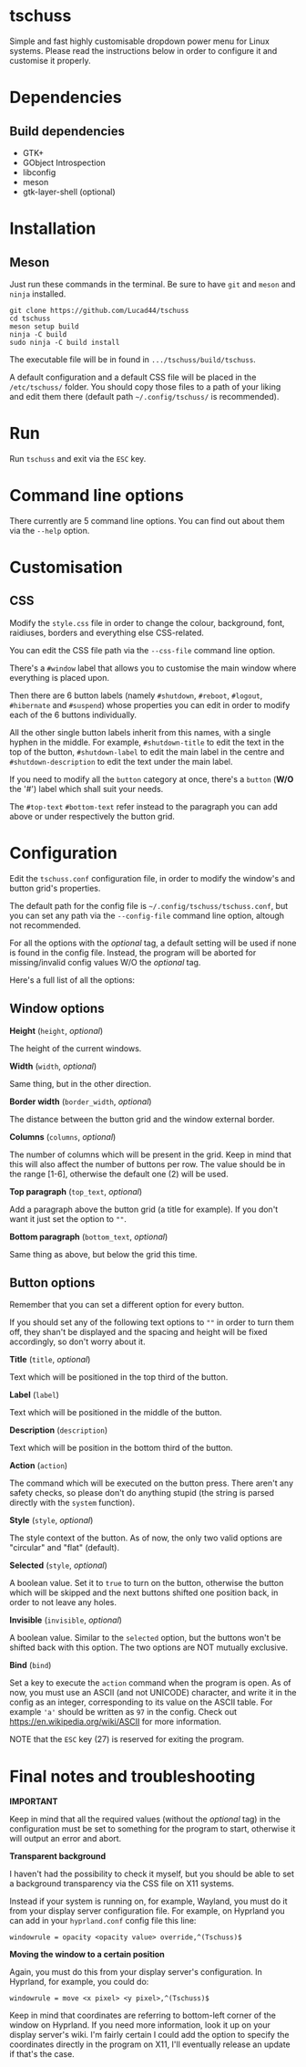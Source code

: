 # tschuss
Simple and fast highly customisable dropdown power menu for Linux systems.
Please read the instructions below in order to configure it and customise it properly.

# Dependencies

## Build dependencies

* GTK+
* GObject Introspection
* libconfig
* meson
* gtk-layer-shell (optional)

# Installation

## Meson

Just run these commands in the terminal. Be sure to have `git` and `meson` and `ninja` installed.

```
git clone https://github.com/Lucad44/tschuss
cd tschuss
meson setup build
ninja -C build
sudo ninja -C build install
```

The executable file will be in found in `.../tschuss/build/tschuss`.

A default configuration and a default CSS file will be placed in the `/etc/tschuss/` folder. You should copy those files to a path of your liking and edit them there (default path `~/.config/tschuss/` is recommended).


# Run

Run `tschuss` and exit via the `ESC` key.

# Command line options

There currently are 5 command line options. You can find out about them via the `--help` option.

# Customisation

## CSS
Modify the `style.css` file in order to change the colour, background, font, raidiuses, borders and everything else CSS-related.

You can edit the CSS file path via the `--css-file` command line option.

There's a `#window` label that allows you to customise the main window where everything is placed upon.

Then there are 6 button labels (namely `#shutdown`, `#reboot`, `#logout`, `#hibernate` and `#suspend`) 
whose properties you can edit in order to modify each of the 6 buttons individually. 

All the other single button labels inherit from this names, with a single hyphen in the middle.
For example, `#shutdown-title` to edit the text in the top of the button, `#shutdown-label` to edit the main label in the centre and `#shutdown-description` to edit the text under the main label.

If you need to modify all the `button` category at once, there's a `button` (**W/O** the '#') label which shall suit your needs.

The `#top-text` `#bottom-text` refer instead to the paragraph you can add above or under respectively the button grid.

# Configuration

Edit the `tschuss.conf` configuration file, in order to modify the window's and button grid's properties.

The default path for the config file is `~/.config/tschuss/tschuss.conf`, but you can set any path via the `--config-file` command line option, altough not recommended. 

For all the options with the *optional* tag, a default setting will be used if none is found in the config file. Instead, the program will be aborted for missing/invalid config values W/O the *optional* tag. 

Here's a full list of all the options:

## Window options

**Height** (`height`, *optional*)

The height of the current windows.

**Width** (`width`, *optional*)

Same thing, but in the other direction.

**Border width** (`border_width`, *optional*)

The distance between the button grid and the window external border.

**Columns** (`columns`, *optional*)

The number of columns which will be present in the grid. Keep in mind that this will also affect the number of buttons per row. The value should be in the range [1-6], otherwise the default one (2) will be used.

**Top paragraph** (`top_text`, *optional*)

Add a paragraph above the button grid (a title for example). If you don't want it just set the option to `""`.

**Bottom paragraph** (`bottom_text`, *optional*)

Same thing as above, but below the grid this time.

## Button options

Remember that you can set a different option for every button.

If you should set any of the following text options to `""` in order to turn them off, they shan't be displayed and the spacing and height will be fixed accordingly, so don't worry about it.

**Title** (`title`, *optional*)

Text which will be positioned in the top third of the button. 


**Label** (`label`)

Text which will be positioned in the middle of the button. 

**Description** (`description`)

Text which will be position in the bottom third of the button.

**Action** (`action`)

The command which will be executed on the button press. There aren't any safety checks, so please don't do anything stupid (the string is parsed directly with the `system` function).

**Style** (`style`, *optional*)

The style context of the button. As of now, the only two valid options are "circular" and "flat" (default). 

**Selected** (`style`, *optional*)

A boolean value. Set it to `true` to turn on the button, otherwise the button which will be skipped and the next buttons shifted one position back, in order to not leave any holes.

**Invisible** (`invisible`, *optional*)

A boolean value. Similar to the `selected` option, but the buttons won't be shifted back with this option.
The two options are NOT mutually exclusive.

**Bind** (`bind`)

Set a key to execute the `action` command when the program is open. As of now, you must use an ASCII (and not UNICODE) character, and write it in the config as an integer, corresponding to its value on the ASCII table. For example `'a'` should be written as `97` in the config.
Check out https://en.wikipedia.org/wiki/ASCII for more information.

NOTE that the `ESC` key (27) is reserved for exiting the program.


# Final notes and troubleshooting

**IMPORTANT**

Keep in mind that all the required values (without the *optional* tag) in the configuration must be set to something for the program to start, otherwise it will output an error and abort.

**Transparent background**

I haven't had the possibility to check it myself, but you should be able to set a background transparency via the CSS file on X11 systems.

Instead if your system is running on, for example, Wayland, you must do it from your display server configuration file.
For example, on Hyprland you can add in your `hyprland.conf` config file this line:

`windowrule = opacity <opacity value> override,^(Tschuss)$`

**Moving the window to a certain position**

Again, you must do this from your display server's configuration. 
In Hyprland, for example, you could do:

`windowrule = move <x pixel> <y pixel>,^(Tschuss)$`

Keep in mind that coordinates are referring to bottom-left corner of the window on Hyprland.
If you need more information, look it up on your display server's wiki.
I'm fairly certain I could add the option to specify the coordinates directly in the program on X11, I'll eventually release an update if that's the case.

